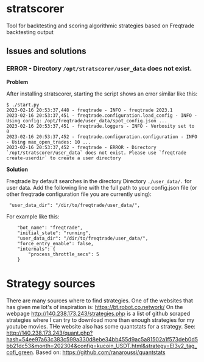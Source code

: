 # stratscorer
Tool for backtesting and scoring algorithmic strategies based on Freqtrade backtesting output

## Issues and solutions

### ERROR - Directory `/opt/stratscorer/user_data` does not exist.

**Problem**

After installing stratscorer, starting the script shows an error similar like this:

```
$ ./start.py
2023-02-16 20:53:37,448 - freqtrade - INFO - freqtrade 2023.1
2023-02-16 20:53:37,451 - freqtrade.configuration.load_config - INFO - Using config: /opt/freqtrade/user_data/spot_config.json ...
2023-02-16 20:53:37,451 - freqtrade.loggers - INFO - Verbosity set to 0
2023-02-16 20:53:37,452 - freqtrade.configuration.configuration - INFO - Using max_open_trades: 10 ...
2023-02-16 20:53:37,452 - freqtrade - ERROR - Directory `/opt/stratscorer/user_data` does not exist. Please use `freqtrade create-userdir` to create a user directory
```

**Solution**

Freqtrade by default searches in the directory Directory ``./user_data/.`` for user data. Add the following line with the full path to your config.json file (or other freqtrade configuration file you are currently using):

```
 "user_data_dir": "/dir/to/freqtrade/user_data/",
```

For example like this:

```
    "bot_name": "freqtrade",
    "initial_state": "running",
    "user_data_dir": "/dir/to/freqtrade/user_data/",
    "force_entry_enable": false,
    "internals": {
        "process_throttle_secs": 5
    }
```

# Strategy sources

There are many sources where to find strategies. One of the websites that has given me lot's of inspiration is: https://bt.robot.co.network/
On the webpage http://140.238.173.243/strategies.php is a list of github scraped strategies where I can try to download more than enough strategies for my youtube movies.
THe website also has some quantstats for a strategy. See: http://140.238.173.243/quant.php?hash=54ee97a63c383c599a330d8ebe34bb455d9ac5a81502a1f573deb0d5bb21dc53&month=202304&config=kucoin_USDT.html&strategy=EI3v2_tag_cofi_green. Based on: https://github.com/ranaroussi/quantstats


